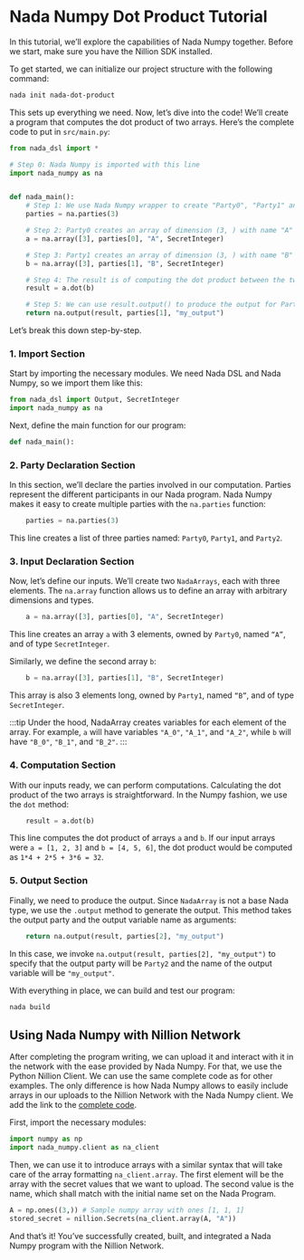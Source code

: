 # Nada Numpy Dot Product Tutorial

In this tutorial, we’ll explore the capabilities of Nada Numpy together. Before we start, make sure you have the Nillion SDK installed.

To get started, we can initialize our project structure with the following command:
```bash
nada init nada-dot-product
```

This sets up everything we need. Now, let’s dive into the code! We’ll create a program that computes the dot product of two arrays. Here’s the complete code to put in `src/main.py`:

```python
from nada_dsl import *

# Step 0: Nada Numpy is imported with this line
import nada_numpy as na


def nada_main():
    # Step 1: We use Nada Numpy wrapper to create "Party0", "Party1" and "Party2"
    parties = na.parties(3)

    # Step 2: Party0 creates an array of dimension (3, ) with name "A"
    a = na.array([3], parties[0], "A", SecretInteger)

    # Step 3: Party1 creates an array of dimension (3, ) with name "B"
    b = na.array([3], parties[1], "B", SecretInteger)

    # Step 4: The result is of computing the dot product between the two
    result = a.dot(b)

    # Step 5: We can use result.output() to produce the output for Party2 and variable name "my_output"
    return na.output(result, parties[1], "my_output")

```

Let’s break this down step-by-step.

### 1. Import Section

Start by importing the necessary modules. We need Nada DSL and Nada Numpy, so we import them like this:

```python
from nada_dsl import Output, SecretInteger
import nada_numpy as na
```

Next, define the main function for our program:

```python
def nada_main():
```

### 2. Party Declaration Section

In this section, we’ll declare the parties involved in our computation. Parties represent the different participants in our Nada program. Nada Numpy makes it easy to create multiple parties with the `na.parties` function:

```python
    parties = na.parties(3)
```

This line creates a list of three parties named: `Party0`, `Party1`, and `Party2`.

### 3. Input Declaration Section

Now, let’s define our inputs. We’ll create two `NadaArrays`, each with three elements. The `na.array` function allows us to define an array with arbitrary dimensions and types.

```python
    a = na.array([3], parties[0], "A", SecretInteger)
```

This line creates an array `a` with 3 elements, owned by `Party0`, named `“A”`, and of type `SecretInteger`.

Similarly, we define the second array `b`:

```python
    b = na.array([3], parties[1], "B", SecretInteger)
```

This array is also 3 elements long, owned by `Party1`, named `“B”`, and of type `SecretInteger`.

:::tip
Under the hood, NadaArray creates variables for each element of the array. For example, `a` will have variables `"A_0"`, `"A_1"`, and `"A_2"`, while `b` will have `"B_0"`, `"B_1"`, and `"B_2"`.
:::

### 4. Computation Section

With our inputs ready, we can perform computations. Calculating the dot product of the two arrays is straightforward. In the Numpy fashion, we use the `dot` method:

```python
    result = a.dot(b)
```

This line computes the dot product of arrays `a` and `b`. If our input arrays were `a = [1, 2, 3]` and `b = [4, 5, 6]`, the dot product would be computed as `1*4 + 2*5 + 3*6 = 32`.

### 5. Output Section

Finally, we need to produce the output. Since `NadaArray` is not a base Nada type, we use the `.output` method to generate the output. This method takes the output party and the output variable name as arguments:

```python
    return na.output(result, parties[2], "my_output")
```

In this case, we invoke `na.output(result, parties[2], "my_output")` to specify that the output party will be `Party2` and the name of the output variable will be `"my_output"`.

With everything in place, we can build and test our program:
```bash
nada build
```

## Using Nada Numpy with Nillion Network

After completing the program writing, we can upload it and interact with it in the network with the ease provided by Nada Numpy. For that, we use the Python Nillion Client. We can use the same complete code as for other examples. The only difference is how Nada Numpy allows to easily include arrays in our uploads to the Nillion Network with the Nada Numpy client. We add the link to the [complete code](https://github.com/NillionNetwork/nada-algebra/blob/main/examples/broadcasting/main.py).

First, import the necessary modules:
```python
import numpy as np
import nada_numpy.client as na_client
```

Then, we can use it to introduce arrays with a similar syntax that will take care of the array formatting `na_client.array`. The first element will be the array with the secret values that we want to upload. The second value is the name, which shall match with the initial name set on the Nada Program.

```python
A = np.ones((3,)) # Sample numpy array with ones [1, 1, 1]
stored_secret = nillion.Secrets(na_client.array(A, "A"))
```

And that’s it! You’ve successfully created, built, and integrated a Nada Numpy program with the Nillion Network.